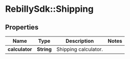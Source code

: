 # RebillySdk::Shipping

## Properties
Name | Type | Description | Notes
------------ | ------------- | ------------- | -------------
**calculator** | **String** | Shipping calculator. | 

